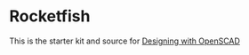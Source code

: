 # Rocketfish

This is the starter kit and source for [Designing with OpenSCAD](http://www.designingwithopenscad)

